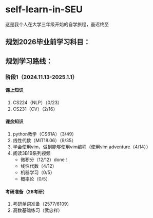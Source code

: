 # self-learn-in-SEU
这是我个人在大学三年级开始的自学旅程，虽迟终至
## 规划2026毕业前学习科目：


## 规划学习路线：
### 阶段1（2024.11.13-2025.1.1）
#### 课上知识
1. CS224（NLP）（0/23）
2. CS231（CV）（2/16）
#### 课余知识
1. python教学（CS61A）（3/49）
2. 线性代数（MIT18.06）（9/35）
3. 学会使用vim，做到能够使用vim编程（使用vim adventure（4/14））
4. 阅读3B1B系列视频
   * 微积分（12/12）done！
   * 线性代数（4/12）
   * 机器学习（0/5）
   * 概率论（0/5）
#### 考研准备（26考研）
1. 考研单词准备（2577/6109）
2. 高数基础练习（武忠祥）

